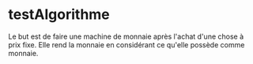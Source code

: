 # testAlgorithme

Le but est de faire une machine de monnaie après l'achat d'une chose à prix fixe.
Elle rend la monnaie en considérant ce qu'elle possède comme monnaie.
